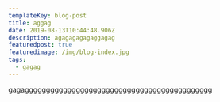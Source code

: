 ```yaml
---
templateKey: blog-post
title: aggag
date: 2019-08-13T10:44:48.906Z
description: agagagagagaggagag
featuredpost: true
featuredimage: /img/blog-index.jpg
tags:
  - gagag
---
```

gagagggggggggggggggggggggggggggggggggggggggggggg

